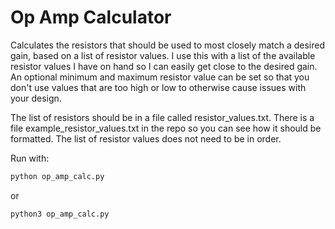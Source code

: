 # Op Amp Calculator

Calculates the resistors that should be used to most closely match a desired gain, based on a list of resistor values. I use this with a list of the available resistor values I have on hand so I can easily get close to the desired gain. An optional minimum and maximum resistor value can be set so that you don't use values that are too high or low to otherwise cause issues with your design.

The list of resistors should be in a file called resistor_values.txt. There is a file example_resistor_values.txt in the repo so you can see how it should be formatted. The list of resistor values does not need to be in order.

Run with:
```bash
python op_amp_calc.py
```
or
```bash
python3 op_amp_calc.py
```
